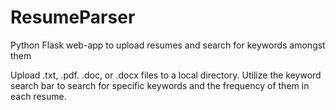 # ResumeParser
Python Flask web-app to upload resumes and search for keywords amongst them

Upload .txt, .pdf. .doc, or .docx files to a local directory.
Utilize the keyword search bar to search for specific keywords and the frequency of them in each resume.
